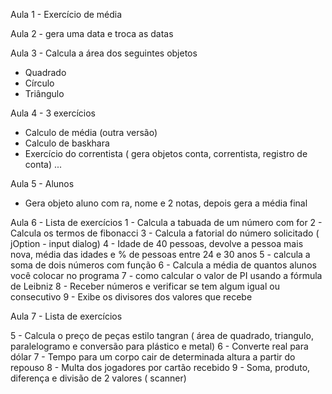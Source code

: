Aula 1 - Exercício de média

Aula 2 - gera uma data e troca as datas

Aula 3 - Calcula a área dos seguintes objetos
- Quadrado
- Círculo
- Triângulo

Aula 4 - 3 exercícios
- Calculo de média (outra versão)
- Calculo de baskhara
- Exercício do correntista ( gera objetos conta, correntista, registro de conta) ...

Aula 5 - Alunos
- Gera objeto aluno com ra, nome e 2 notas, depois gera a média final  

Aula 6 - Lista de exercícios
1 - Calcula a tabuada de um número com for 
2 - Calcula os termos de fibonacci
3 - Calcula a fatorial do número solicitado ( jOption - input dialog)
4 - Idade de 40 pessoas, devolve a pessoa mais nova, média das idades e % de pessoas entre 24 e 30 anos
5 - calcula a soma de dois números com função
6 - Calcula a média de quantos alunos você colocar no programa
7 - como calcular o valor de PI usando a fórmula de Leibniz
8 - Receber números e verificar se tem algum igual ou consecutivo
9 - Exibe os divisores dos valores que recebe

Aula 7 - Lista de exercícios

5 - Calcula o preço de peças estilo tangran ( área de quadrado, triangulo, paralelogramo e conversão para plástico e metal)
6 - Converte real para dólar 
7 - Tempo para um corpo cair de determinada altura a partir do repouso
8 - Multa dos jogadores por cartão recebido
9 - Soma, produto, diferença e divisão de 2 valores ( scanner)

